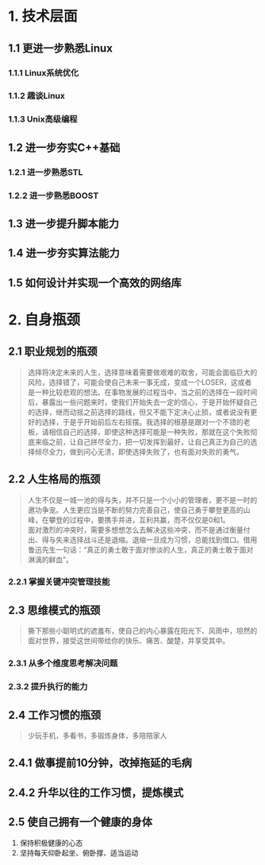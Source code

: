 # 1. 技术层面
## 1.1 更进一步熟悉Linux
### 1.1.1 Linux系统优化
### 1.1.2 趣谈Linux
### 1.1.3 Unix高级编程
## 1.2 进一步夯实C++基础
### 1.2.1 进一步熟悉STL
### 1.2.2 进一步熟悉BOOST
## 1.3 进一步提升脚本能力
## 1.4 进一步夯实算法能力
## 1.5 如何设计并实现一个高效的网络库

# 2. 自身瓶颈
## 2.1 职业规划的瓶颈
> 选择将决定未来的人生，选择意味着需要做艰难的取舍，可能会面临巨大的风险，选择错了，可能会使自己未来一事无成，变成一个LOSER，这或者是一种比较悲观的想法。在事物发展的过程当中，当之前的选择在一段时间后，暴露出一些问题来时，使我们开始失去一定的信心，于是开始怀疑自己的选择，继而动摇之前选择的路线，但又不能下定决心止损，或者说没有更好的选择，于是乎开始前后左右摇摆。我选择的根基是跟对一个不错的老板，请相信自己的选择，即使这种选择可能是一种失败，那就在这个失败彻底来临之前，让自己拼尽全力，把一切发挥到最好，让自己真正为自己的选择倾尽全力，做到问心无溃，即使选择失败了，也有面对失败的勇气。
## 2.2 人生格局的瓶颈
> 人生不仅是一城一池的得与失，并不只是一个小小的管理者，更不是一时的邀功争宠。人生更应当是不断的努力完善自己，使自己勇于攀登更高的山峰，在攀登的过程中，要携手并进，互利共赢，而不仅仅是0和1。  
> 面对激烈的冲突时，需要多想想怎么去解决这些冲突，而不是通过衡量付出、得与失来选择战斗还是退缩。退缩一旦成为习惯，总能找到借口。借用鲁迅先生一句话：“真正的勇士敢于面对惨淡的人生，真正的勇士敢于面对淋漓的鲜血”。
### 2.2.1 掌握关键冲突管理技能
## 2.3 思维模式的瓶颈
> 撕下那些小聪明式的遮羞布，使自己的内心暴露在阳光下、风雨中，坦然的面对世界，接受这世间带给你的快乐、痛苦、酸楚，并享受其中。
### 2.3.1 从多个维度思考解决问题
### 2.3.2 提升执行的能力

## 2.4 工作习惯的瓶颈
>少玩手机，多看书，多锻炼身体，多陪陪家人
## 2.4.1 做事提前10分钟，改掉拖延的毛病
## 2.4.2 升华以往的工作习惯，提炼模式
## 2.5 使自己拥有一个健康的身体
1. 保持积极健康的心态
2. 坚持每天仰卧起坐、俯卧撑、适当运动

   